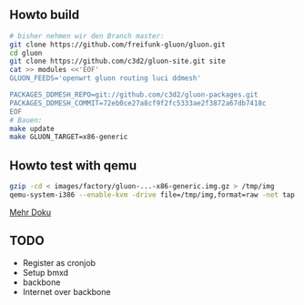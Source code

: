 ## Howto build

```bash
# bisher nehmen wir den Branch master:
git clone https://github.com/freifunk-gluon/gluon.git
cd gluon
git clone https://github.com/c3d2/gluon-site.git site
cat >> modules <<'EOF'
GLUON_FEEDS='openwrt gluon routing luci ddmesh'

PACKAGES_DDMESH_REPO=git://github.com/c3d2/gluon-packages.git
PACKAGES_DDMESH_COMMIT=72eb0ce27a8cf9f2fc5333ae2f3872a67db7418c
EOF
# Bauen:
make update
make GLUON_TARGET=x86-generic
```

## Howto test with qemu

```bash
gzip -cd < images/factory/gluon-...-x86-generic.img.gz > /tmp/img
qemu-system-i386 --enable-kvm -drive file=/tmp/img,format=raw -net tap -net nic -serial mon:stdio -nographic
```

[Mehr Doku](http://gluon.readthedocs.org/en/latest/user/getting_started.html#building-the-images)

## TODO

* Register as cronjob
* Setup bmxd
* backbone
* Internet over backbone
